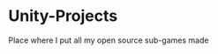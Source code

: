 # Unity-Projects
Place where I put all my open source sub-games made 

<!-- YOUTUBE-PLAY-LIST:START -->

<!-- YOUTUBE-PLAY-LIST:END -->
